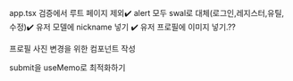app.tsx 검증에서 루트 페이지 제외✔️
alert 모두 swal로 대체(로그인,레지스터,유틸, 수정)✔️
유저 모델에 nickname 넣기 ✔️
유저 프로필에 이미지 넣기.??

프로필 사진 변경을 위한 컴포넌트 작성

submit을 useMemo로 최적화하기
